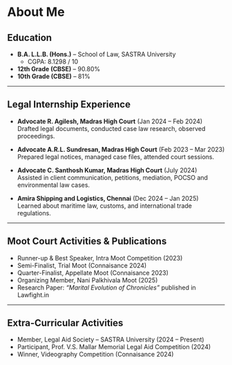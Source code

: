 # About Me

## Education
- **B.A. L.L.B. (Hons.)** – School of Law, SASTRA University  
  - CGPA: 8.1298 / 10  
- **12th Grade (CBSE)** – 90.80%  
- **10th Grade (CBSE)** – 81%  

---

## Legal Internship Experience
- **Advocate R. Agilesh, Madras High Court** (Jan 2024 – Feb 2024)  
  Drafted legal documents, conducted case law research, observed proceedings.  

- **Advocate A.R.L. Sundresan, Madras High Court** (Feb 2023 – Mar 2023)  
  Prepared legal notices, managed case files, attended court sessions.  

- **Advocate C. Santhosh Kumar, Madras High Court** (July 2024)  
  Assisted in client communication, petitions, mediation, POCSO and environmental law cases.  

- **Amira Shipping and Logistics, Chennai** (Dec 2024 – Jan 2025)  
  Learned about maritime law, customs, and international trade regulations.  

---

## Moot Court Activities & Publications
- Runner-up & Best Speaker, Intra Moot Competition (2023)  
- Semi-Finalist, Trial Moot (Connaisance 2024)  
- Quarter-Finalist, Appellate Moot (Connaisance 2023)  
- Organizing Member, Nani Palkhivala Moot (2025)  
- Research Paper: *“Marital Evolution of Chronicles”* published in Lawfight.in  

---

## Extra-Curricular Activities
- Member, Legal Aid Society – SASTRA University (2024 – Present)  
- Participant, Prof. V.S. Mallar Memorial Legal Aid Competition (2024)  
- Winner, Videography Competition (Connaisance 2024)  
